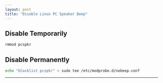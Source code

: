 ```yaml
---
layout: post
title: "Disable Linux PC Speaker Beep"
---
```


## Disable Temporarily
```bash
rmmod pcspkr
```

## Disable Permanently
```bash
echo "blacklist pcspkr" > sudo tee /etc/modprobe.d/nobeep.conf
```

---
